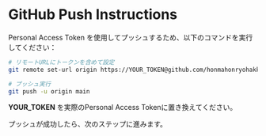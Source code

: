 # GitHub Push Instructions

Personal Access Token を使用してプッシュするため、以下のコマンドを実行してください：

```bash
# リモートURLにトークンを含めて設定
git remote set-url origin https://YOUR_TOKEN@github.com/honmahonryohakki/my-flutter-game-again.git

# プッシュ実行
git push -u origin main
```

**YOUR_TOKEN** を実際のPersonal Access Tokenに置き換えてください。

プッシュが成功したら、次のステップに進みます。